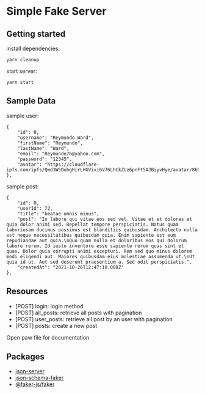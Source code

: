 # Simple Fake Server

## Getting started

install dependencies:

```
yarn cleanup
```

start server:

```
yarn start
```

## Sample Data

sample user:

```
{
    "id": 0,
    "username": "Reymundo.Ward",
    "firstName": "Reymundo",
    "lastName": "Ward",
    "email": "Reymundo76@yahoo.com",
    "password": "12345",
    "avatar": "https://cloudflare-ipfs.com/ipfs/Qmd3W5DuhgHirLHGVixi6V76LhCkZUz6pnFt5AJBiyvHye/avatar/869.jpg"
},
```

sample post:

```
{
    "id": 0,
    "userId": 72,
    "title": "beatae omnis minus",
    "post": "In labore qui vitae eos sed vel. Vitae et et dolores et quia dolor animi sed. Repellat tempore perspiciatis. Natus quam laboriosam ducimus possimus est blanditiis quibusdam. Architecto nulla est neque necessitatibus quibusdam quia. Enim sapiente est eum repudiandae aut quia.\nQuo quam nulla et doloribus eos qui dolorum labore rerum. Id iusto inventore esse sapiente rerum quas sint et quas. Dolor quia corrupti animi excepturi. Rem sed quo minus dolorem modi eligendi aut. Maiores quibusdam eius molestiae assumenda ut.\nUt quia id ut. Aut sed deserunt praesentium a. Sed odit perspiciatis.",
    "createdAt": "2021-10-26T12:47:18.088Z"
},
```

## Resources

- [POST] login: login method
- [POST] all_posts: retrieve all posts with pagination
- [POST] user_posts: retrieve all post by an user with pagination
- [POST] posts: create a new post

Open paw file for documentation

## Packages

- [json-server](https://github.com/typicode/json-server)
- [json-schema-faker](https://github.com/json-schema-faker/json-schema-faker)
- [@faker-js/faker](https://fakerjs.dev/guide/)
